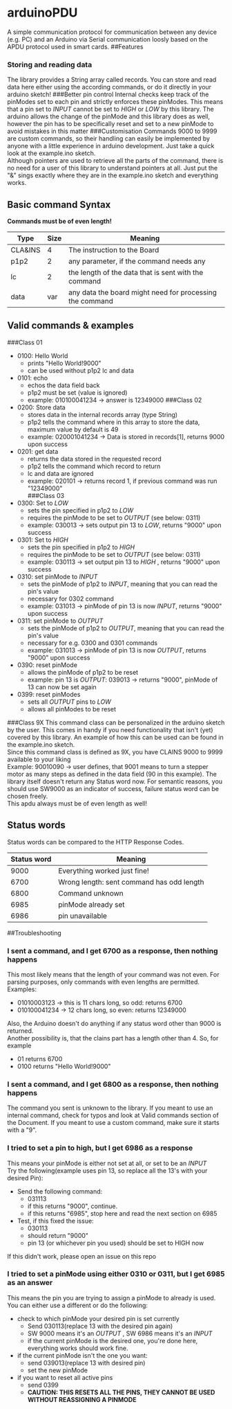# arduinoPDU
A simple communication protocol for communication between any device (e.g. PC) and an Arduino via Serial communication loosly based 
on the APDU protocol used in smart cards. 
##Features 
### Storing and reading data 
The library provides a String array called records. You can store and read data here either using the according 
commands, or do it directly in your arduino sketch! 
###Better pin control
Internal checks keep track of the pinModes set to each pin and strictly enforces these pinModes. 
This means that a pin set to _INPUT_ cannot be set to _HIGH_ or _LOW_ by this library. 
The arduino allows the change of the pinMode and this library does as well, however the pin has to be specifically reset 
and set to a new pinMode to avoid mistakes in this matter
###Customisation 
Commands 9000 to 9999 are custom commands, so their handling can easily be implemented by anyone with a little experience 
in arduino development. Just take a quick look at the example.ino sketch. <br />
Although pointers are used to retrieve all the parts of the command, there is no need for a user of this library to 
understand pointers at all. Just put the "&" sings exactly where they are in the example.ino sketch 
and everything works. 
## Basic command Syntax 
<b>Commands must be of even length! </b>

Type |Size |Meaning |
---|---|---| 
CLA&INS |4 | The instruction to the Board |
p1p2 |2 |any parameter, if the command needs any | 
lc |2 | the length of the data that is sent with the command | 
data |var |any data the board might need for processing the command | 

## Valid commands & examples
###Class 01
- 0100: Hello World
  - prints "Hello World!9000" 
  - can be used without p1p2 lc and data 
- 0101: echo
  - echos the data field back 
  - p1p2 must be set (value is ignored) 
  - example: 010100041234 -> answer is 12349000
###Class 02
- 0200: Store data 
  - stores data in the internal records array (type String)  
  - p1p2 tells the command where in this array to store the data, maximum value by default is 49   
  - example: 020001041234 -> Data is stored in records[1], returns 9000 upon success 
- 0201: get data 
  - returns the data stored in the requested record 
  - p1p2 tells the command which record to return 
  - lc and data are ignored 
  - example: 020101 -> returns record 1, if previous command was run "12349000"  
###Class 03
- 0300: Set to _LOW_ 
  - sets the pin specified in p1p2 to _LOW_
  - requires the pinMode to be set to _OUTPUT_ (see below: 0311)
  - example: 030013 -> sets output pin 13 to _LOW_, returns "9000" upon success 
- 0301: Set to _HIGH_
  - sets the pin specified in p1p2 to _HIGH_
  - requires the pinMode to be set to _OUTPUT_ (see below: 0311)
  - example: 030113 -> set output pin 13 to _HIGH_ , returns "9000" upon success
- 0310: set pinMode to _INPUT_
  - sets the pinMode of p1p2 to _INPUT_, meaning that you can read the pin's value
  - necessary for 0302 command
  - example: 031013 -> pinMode of pin 13 is now _INPUT_, returns "9000" upon success 
- 0311: set pinMode to _OUTPUT_
  - sets the pinMode of p1p2 to _OUTPUT_, meaning that you can read the pin's value
  - necessary for e.g. 0300 and 0301 commands 
  - example: 031013 -> pinMode of pin 13 is now _OUTPUT_, returns "9000" upon success
- 0390: reset pinMode
  - allows the pinMode of p1p2 to be reset
  - example: pin 13 is _OUTPUT_: 039013 -> returns "9000", pinMode of 13 can now be set again
- 0399: reset pinModes
  - sets all _OUTPUT_ pins to _LOW_ 
  - allows all pinModes to be reset

###Class 9X 
This command class can be personalized in the arduino sketch by the user. This comes in handy if you need 
functionality that isn't (yet) covered by this library. An example of how this can be used can be found
in the example.ino sketch. <br />
Since this command class is defined as 9X, you have CLAINS 9000 to 9999 available to your liking <br />
Example: 90010090 -> user defines, that 9001 means to turn a stepper motor as many steps as defined in 
the data field (90 in this example). The library itself doesn't return any Status word now. For semantic reasons, 
you should use SW9000 as an indicator of success, failure status word can be chosen freely. <br />
This apdu always must be of even length as well! 
## Status words 
Status words can be compared to the HTTP Response Codes. <br /> 

|Status word |Meaning |
|---|---|
|9000 |Everything worked just fine! | 
|6700 |Wrong length: sent command has odd length|
|6800 |Command unknown|
|6985 | pinMode already set |
|6986 | pin unavailable|

##Troubleshooting 
### I sent a command, and I get 6700 as a response, then nothing happens
This most likely means that the length of your command was not even. For parsing purposes, 
only commands with even lengths are permitted. <br /> 
Examples: 
- 01010003123 -> this is 11 chars long, so odd: returns 6700
- 010100041234 -> 12 chars long, so even: returns 12349000  

Also, the Arduino doesn't do anything if any status word other than 9000 is returned. <br />
Another possibility is, that the clains part has a length other than 4. So, for example 
- 01 returns 6700 
- 0100 returns "Hello World!9000"
### I sent a command, and I get 6800 as a response, then nothing happens
The command you sent is unknown to the library. If you meant to use an internal command, check for typos and look at Valid 
commands section of the Document. If you meant to use a custom command, make sure it starts with a "9". 
### I tried to set a pin to high, but I get 6986 as a response
This means your pinMode is either not set at all, or set to be an _INPUT_ <br />
Try the following(example uses pin 13, so replace all the 13's with your desired Pin): 
- Send the following command: 
  - 031113
  - if this returns "9000", continue. 
  - if this returns "6985", stop here and read the next section on 6985
- Test, if this fixed the issue: 
  - 030113
  - should return "9000"
  - pin 13 (or whichever pin you used) should be set to HIGH now
  
If this didn't work, please open an issue on this repo 
### I tried to set a pinMode using either 0310 or 0311, but I get 6985 as an answer  
This means the pin you are trying to assign a pinMode to already is used. You can either use a different or do the following: 
- check to which pinMode your desired pin is set currently
  - Send 030113(replace 13 with the desired pin again)
  - SW 9000 means it's an _OUTPUT_ , SW 6986 means it's an _INPUT_ 
  - if the current pinMode is the desired one, you're done here, everything works should work fine.
- if the current pinMode isn't the one you want: 
  - send 039013(replace 13 with desired pin) 
  - set the new pinMode
- if you want to reset all active pins 
  - send 0399
  - <b> CAUTION: THIS RESETS ALL THE PINS, THEY CANNOT BE USED WITHOUT REASSIGNING A PINMODE </b>